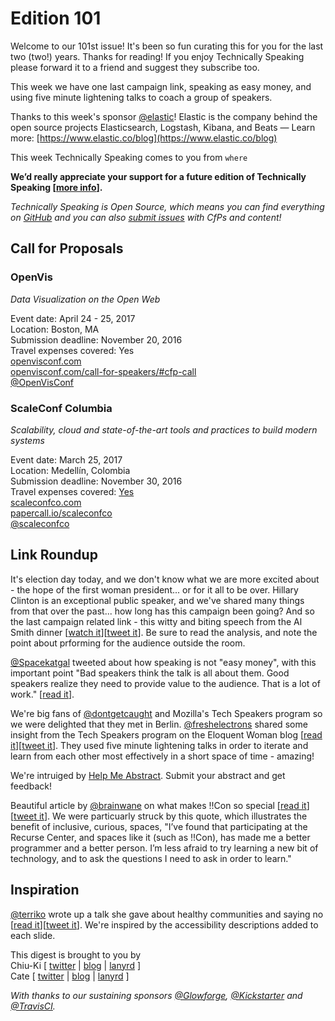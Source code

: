 # Edition 101

Welcome to our 101st issue! It's been so fun curating this for you for the last two (two!) years. Thanks for reading! If you enjoy Technically Speaking please forward it to a friend and suggest they subscribe too.

This week we have one last campaign link, speaking as easy money, and using five minute lightening talks to coach a group of speakers.

Thanks to this week's sponsor [@elastic](http://twitter.com/elastic)! Elastic is the company behind the open source projects Elasticsearch, Logstash, Kibana, and Beats — Learn more: [https://www.elastic.co/blog](https://www.elastic.co/blog)

This week Technically Speaking comes to you from `where`

**We’d really appreciate your support for a future edition of Technically Speaking [[more info](http://www.techspeak.email/sponsorship/)].**  

*Technically Speaking is Open Source, which means you can find everything on [GitHub](https://github.com/catehstn/technically-speaking/) and you can also [submit issues](https://github.com/catehstn/technically-speaking/issues/new) with CfPs and content!*  

## Call for Proposals

### OpenVis
*Data Visualization on the Open Web* 
 
Event date: April 24 - 25, 2017  
Location: Boston, MA  
Submission deadline: November 20, 2016  
Travel expenses covered: Yes  
[openvisconf.com](https://openvisconf.com/)  
[openvisconf.com/call-for-speakers/#cfp-call](https://openvisconf.com/call-for-speakers/#cfp-call)  
[@OpenVisConf](https://twitter.com/OpenVisConf)


### ScaleConf Columbia
*Scalability, cloud and state-of-the-art tools and practices to build modern systems* 
 
Event date: March 25, 2017  
Location: Medellín, Colombia  
Submission deadline: November 30, 2016  
Travel expenses covered: [Yes](https://twitter.com/scaleconfco/status/795333492305514497)  
[scaleconfco.com](http://scaleconfco.com)  
[papercall.io/scaleconfco](https://www.papercall.io/scaleconfco)  
[@scaleconfco](https://twitter.com/scaleconfco)


## Link Roundup

It's election day today, and we don't know what we are more excited about - the hope of the first woman president... or for it all to be over. Hillary Clinton is an exceptional public speaker, and we've shared many things from that over the past... how long has this campaign been going? And so the last campaign related link - this witty and biting speech from the Al Smith dinner [[watch it](http://www.slate.com/blogs/xx_factor/2016/10/21/hillary_clinton_at_the_al_smith_dinner_was_hilarious_and_poignant.html)][[tweet it](https://twitter.com/home?status=Hillary%20Clinton%E2%80%99s%20Al%20Smith%20Dinner%20Address%20Was%20Ridiculously%20Funny%20%26%20Beautifully%20Poignant%20http%3A//www.slate.com/blogs/xx_factor/2016/10/21/hillary_clinton_at_the_al_smith_dinner_was_hilarious_and_poignant.html%20via%20%40techspeakdigest)]. Be sure to read the analysis, and note the point about prforming for the audience outside the room.

[@Spacekatgal](http://twitter.com/Spacekatgal) tweeted about how speaking is not "easy money", with this important point "Bad speakers think the talk is all about them. Good speakers realize they need to provide value to the audience. That is a lot of work." [[read it](https://twitter.com/Spacekatgal/status/794172695764090880?lang=en)].

We're big fans of [@dontgetcaught](http://twitter.com/dontgetcaught) and Mozilla's Tech Speakers program so we were delighted that they met in Berlin. [@freshelectrons](http://twitter.com/freshelectrons) shared some insight from the Tech Speakers program on the Eloquent Woman blog [[read it](http://eloquentwoman.blogspot.com.ar/2016/11/keeping-it-real-with-mozilla-tech.html)][[tweet it](https://twitter.com/home?status=Keeping%20it%20real%20with%20Mozilla%20Tech%20Speakers%20by%20%40dontgetcaught%20http%3A//eloquentwoman.blogspot.com/2016/11/keeping-it-real-with-mozilla-tech.html%20via%20%40techspeakdigest)]. They used five minute lightening talks in order to iterate and learn from each other most effectively in a short space of time - amazing!

We're intruiged by [Help Me Abstract](http://helpmeabstract.com/). Submit your abstract and get feedback! 

Beautiful article by [@brainwane](http://twitter.com/brainwane) on what makes !!Con so special [[read it](https://recompilermag.com/issues/extras/toward-a-bangbangcon-aesthetic/)][[tweet it](https://twitter.com/home?status=Towards%20%a%20%!!Con%20Aesthetic%20by%20%40brainwane%20https%3A//recompilermag.com/issues/extras/toward-a-bangbangcon-aesthetic/%20via%20%40techspeakdigest)]. We were particuarly struck by this quote, which illustrates the benefit of inclusive, curious, spaces, "I’ve found that participating at the Recurse Center, and spaces like it (such as !!Con), has made me a better programmer and a better person. I’m less afraid to try learning a new bit of technology, and to ask the questions I need to ask in order to learn."

## Inspiration

[@terriko](http://twitter.com/terriko) wrote up a talk she gave about healthy communities and saying no [[read it](http://curiousity.ca/2016/taking-no-for-an-answer-open-source-bridge-2016-talk/)][[tweet it](https://twitter.com/home?status=Taking%20No%20for%20an%20Answer%20by%20%40terriko%20http%3A//curiousity.ca/2016/taking-no-for-an-answer-open-source-bridge-2016-talk/%20via%20%40techspeakdigest)]. We're inspired by the accessibility descriptions added to each slide.   


This digest is brought to you by  
Chiu-Ki [ [twitter](https://twitter.com/chiuki) | [blog](http://blog.sqisland.com/) | [lanyrd](http://lanyrd.com/profile/chiuki/) ]  
Cate [ [twitter](https://twitter.com/catehstn) | [blog](http://www.catehuston.com/blog/) | [lanyrd](http://lanyrd.com/profile/catehstn/) ]

*With thanks to our sustaining sponsors [@Glowforge](http://twitter.com/glowforge), [@Kickstarter](http://twitter.com/kickstarter) and [@TravisCI](http://twitter.com/travisci).*
